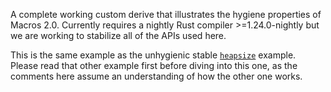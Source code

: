 A complete working custom derive that illustrates the hygiene properties of
Macros 2.0. Currently requires a nightly Rust compiler >=1.24.0-nightly but we
are working to stabilize all of the APIs used here.

This is the same example as the unhygienic stable [`heapsize`](../heapsize)
example. Please read that other example first before diving into this one, as
the comments here assume an understanding of how the other one works.
